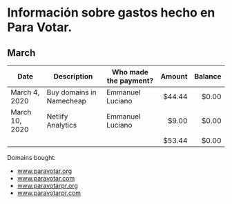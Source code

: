 # Información sobre gastos hecho en Para Votar.

## March
| Date            | Description                  | Who made the payment? | Amount  | Balance |
| --------------- | ---------------------------- | --------------------- | -------:| -------:|
| March 4, 2020   | Buy domains in Namecheap     | Emmanuel Luciano      |   $44.44|    $0.00|
| March 10, 2020  | Netlify Analytics            | Emmanuel Luciano      |    $9.00|    $0.00|
|                 |                              |                       |   $53.44|    $0.00|

Domains bought:
- www.paravotar.org
- www.paravotar.com
- www.paravotarpr.org
- www.paravotarpr.com